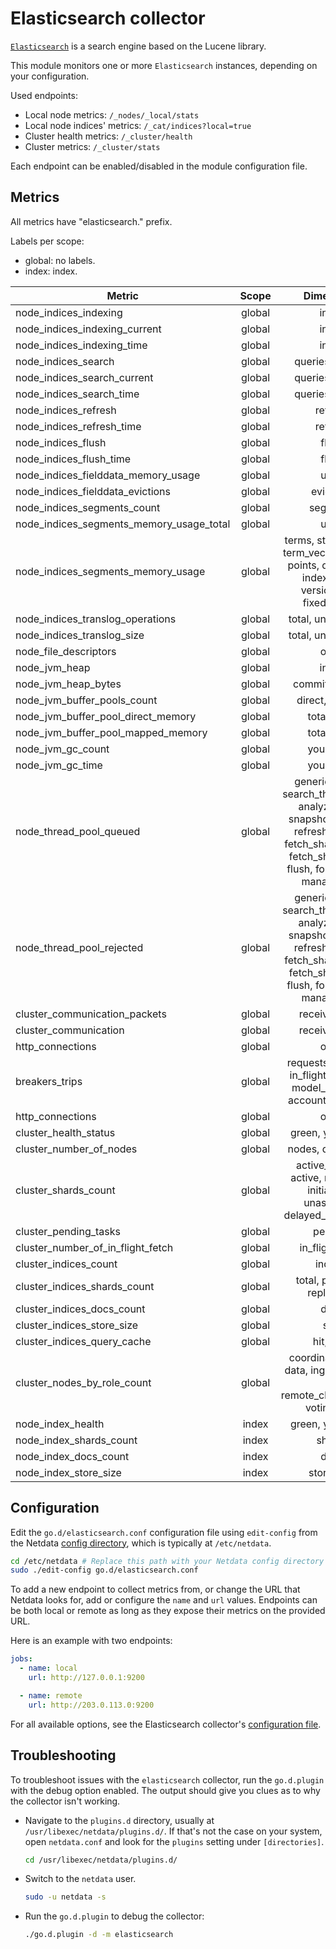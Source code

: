 <!--
title: "Elasticsearch monitoring with Netdata"
description: "Monitor the health and performance of Elasticsearch engines with zero configuration, per-second metric granularity, and interactive visualizations."
custom_edit_url: "https://github.com/netdata/go.d.plugin/edit/master/modules/elasticsearch/README.md"
sidebar_label: "Elasticsearch"
learn_status: "Published"
learn_topic_type: "References"
learn_rel_path: "Integrations/Monitor/Apps"
-->

# Elasticsearch collector

[`Elasticsearch`](https://www.elastic.co/elasticsearch/) is a search engine based on the Lucene library.

This module monitors one or more `Elasticsearch` instances, depending on your configuration.

Used endpoints:

- Local node metrics: `/_nodes/_local/stats`
- Local node indices' metrics: `/_cat/indices?local=true`
- Cluster health metrics: `/_cluster/health`
- Cluster metrics: `/_cluster/stats`

Each endpoint can be enabled/disabled in the module configuration file.

## Metrics

All metrics have "elasticsearch." prefix.

Labels per scope:

- global: no labels.
- index: index.

| Metric                                   | Scope  |                                                                             Dimensions                                                                              |    Units     |
|------------------------------------------|:------:|:-------------------------------------------------------------------------------------------------------------------------------------------------------------------:|:------------:|
| node_indices_indexing                    | global |                                                                                index                                                                                | operations/s |
| node_indices_indexing_current            | global |                                                                                index                                                                                |  operations  |
| node_indices_indexing_time               | global |                                                                                index                                                                                | milliseconds |
| node_indices_search                      | global |                                                                          queries, fetches                                                                           | operations/s |
| node_indices_search_current              | global |                                                                          queries, fetches                                                                           |  operations  |
| node_indices_search_time                 | global |                                                                          queries, fetches                                                                           | milliseconds |
| node_indices_refresh                     | global |                                                                               refresh                                                                               | operations/s |
| node_indices_refresh_time                | global |                                                                               refresh                                                                               | milliseconds |
| node_indices_flush                       | global |                                                                                flush                                                                                | operations/s |
| node_indices_flush_time                  | global |                                                                                flush                                                                                | milliseconds |
| node_indices_fielddata_memory_usage      | global |                                                                                used                                                                                 |    bytes     |
| node_indices_fielddata_evictions         | global |                                                                              evictions                                                                              | operations/s |
| node_indices_segments_count              | global |                                                                              segments                                                                               |   segments   |
| node_indices_segments_memory_usage_total | global |                                                                                used                                                                                 |    bytes     |
| node_indices_segments_memory_usage       | global |                               terms, stored_fields, term_vectors, norms, points, doc_values, index_writer, version_map, fixed_bit_set                               |    bytes     |
| node_indices_translog_operations         | global |                                                                         total, uncommitted                                                                          |  operations  |
| node_indices_translog_size               | global |                                                                         total, uncommitted                                                                          |    bytes     |
| node_file_descriptors                    | global |                                                                                open                                                                                 |      fd      |
| node_jvm_heap                            | global |                                                                                inuse                                                                                |  percentage  |
| node_jvm_heap_bytes                      | global |                                                                           committed, used                                                                           |    bytes     |
| node_jvm_buffer_pools_count              | global |                                                                           direct, mapped                                                                            |    pools     |
| node_jvm_buffer_pool_direct_memory       | global |                                                                             total, used                                                                             |    bytes     |
| node_jvm_buffer_pool_mapped_memory       | global |                                                                             total, used                                                                             |    bytes     |
| node_jvm_gc_count                        | global |                                                                             young, old                                                                              |     gc/s     |
| node_jvm_gc_time                         | global |                                                                             young, old                                                                              | milliseconds |
| node_thread_pool_queued                  | global | generic, search, search_throttled, get, analyze, write, snapshot, warmer, refresh, listener, fetch_shard_started, fetch_shard_store, flush, force_merge, management |   threads    |
| node_thread_pool_rejected                | global | generic, search, search_throttled, get, analyze, write, snapshot, warmer, refresh, listener, fetch_shard_started, fetch_shard_store, flush, force_merge, management |   threads    |
| cluster_communication_packets            | global |                                                                           received, sent                                                                            |     pps      |
| cluster_communication                    | global |                                                                           received, sent                                                                            |   bytes/s    |
| http_connections                         | global |                                                                                open                                                                                 | connections  |
| breakers_trips                           | global |                                            requests, fielddata, in_flight_requests, model_inference, accounting, parent                                             |   trips/s    |
| http_connections                         | global |                                                                                open                                                                                 | connections  |
| cluster_health_status                    | global |                                                                         green, yellow, red                                                                          |    status    |
| cluster_number_of_nodes                  | global |                                                                          nodes, data_nodes                                                                          |    nodes     |
| cluster_shards_count                     | global |                                          active_primary, active, relocating, initializing, unassigned, delayed_unaasigned                                           |    shards    |
| cluster_pending_tasks                    | global |                                                                               pending                                                                               |    tasks     |
| cluster_number_of_in_flight_fetch        | global |                                                                           in_flight_fetch                                                                           |   fetches    |
| cluster_indices_count                    | global |                                                                               indices                                                                               |   indices    |
| cluster_indices_shards_count             | global |                                                                    total, primaries, replication                                                                    |    shards    |
| cluster_indices_docs_count               | global |                                                                                docs                                                                                 |     docs     |
| cluster_indices_store_size               | global |                                                                                size                                                                                 |    bytes     |
| cluster_indices_query_cache              | global |                                                                              hit, miss                                                                              |   events/s   |
| cluster_nodes_by_role_count              | global |                                           coordinating_only, data, ingest, master, ml, remote_cluster_client, voting_only                                           |    nodes     |
| node_index_health                        | index  |                                                                         green, yellow, red                                                                          |    status    |
| node_index_shards_count                  | index  |                                                                               shards                                                                                |    shards    |
| node_index_docs_count                    | index  |                                                                                docs                                                                                 |     docs     |
| node_index_store_size                    | index  |                                                                             store_size                                                                              |    bytes     |

## Configuration

Edit the `go.d/elasticsearch.conf` configuration file using `edit-config` from the
Netdata [config directory](https://learn.netdata.cloud/docs/configure/nodes), which is typically at `/etc/netdata`.

```bash
cd /etc/netdata # Replace this path with your Netdata config directory
sudo ./edit-config go.d/elasticsearch.conf
```

To add a new endpoint to collect metrics from, or change the URL that Netdata looks for, add or configure the `name` and
`url` values. Endpoints can be both local or remote as long as they expose their metrics on the provided URL.

Here is an example with two endpoints:

```yaml
jobs:
  - name: local
    url: http://127.0.0.1:9200

  - name: remote
    url: http://203.0.113.0:9200
```

For all available options, see the Elasticsearch
collector's [configuration file](https://github.com/netdata/go.d.plugin/blob/master/config/go.d/elasticsearch.conf).

## Troubleshooting

To troubleshoot issues with the `elasticsearch` collector, run the `go.d.plugin` with the debug option enabled. The
output should give you clues as to why the collector isn't working.

- Navigate to the `plugins.d` directory, usually at `/usr/libexec/netdata/plugins.d/`. If that's not the case on
  your system, open `netdata.conf` and look for the `plugins` setting under `[directories]`.

  ```bash
  cd /usr/libexec/netdata/plugins.d/
  ```

- Switch to the `netdata` user.

  ```bash
  sudo -u netdata -s
  ```

- Run the `go.d.plugin` to debug the collector:

  ```bash
  ./go.d.plugin -d -m elasticsearch
  ```

